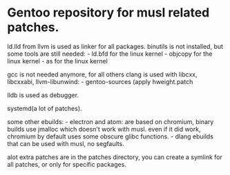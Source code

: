 # Gentoo repository for musl related patches.

ld.lld from llvm is used as linker for all packages.
binutils is not installed, but some tools are still needed:
      - ld.bfd for the linux kernel
      - objcopy for the linux kernel
      - as for the linux kernel
      
gcc is not needed anymore, for all others clang is used with libcxx, libcxxabi, llvm-libunwind:
      - gentoo-sources (apply hweight.patch
      
lldb is used as debugger.

systemd(a lot of patches).

some other ebuilds:
      - electron and atom: are based on chromium, binary builds use jmalloc which doesn't work with musl. even if it did work,
        chromium by default uses some obscure glibc functions.
      - dlang ebuilds that can be used with musl, no segfaults.
      
alot extra patches are in the patches directory, you can create a symlink for all patches, or only for specific packages.

